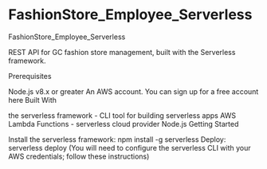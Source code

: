 # FashionStore_Employee_Serverless
FashionStore_Employee_Serverless

REST API for GC fashion store management, built with the Serverless framework.

Prerequisites

Node.js v8.x or greater
An AWS account. You can sign up for a free account here
Built With

the serverless framework - CLI tool for building serverless apps
AWS Lambda Functions - serverless cloud provider
Node.js
Getting Started

Install the serverless framework: npm install -g serverless
Deploy: serverless deploy (You will need to configure the serverless CLI with your AWS credentials; follow these instructions)
